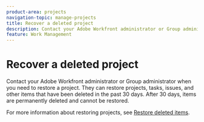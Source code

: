 ```yaml
---
product-area: projects
navigation-topic: manage-projects
title: Recover a deleted project
description: Contact your Adobe Workfront administrator or Group administrator when you need to restore a project. They can restore projects, tasks, issues, and other items that have been deleted in the past 30 days. After 30 days, items are permanently deleted and cannot be restored.
feature: Work Management
---
```


# Recover a deleted project

Contact your Adobe Workfront administrator or Group administrator when you need to restore a project. They can restore projects, tasks, issues, and other items that have been deleted in the past 30 days. After 30 days, items are permanently deleted and cannot be restored.

For more information about restoring projects, see [Restore deleted items](../../../administration-and-setup/manage-workfront/manage-deleted-items/restore-deleted-items.md).

